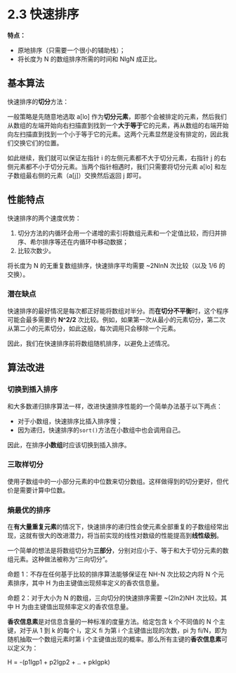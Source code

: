 # 2.3 快速排序

**特点：**

* 原地排序（只需要一个很小的辅助栈）；
* 将长度为 N 的数组排序所需的时间和 NlgN 成正比。

## 基本算法

快速排序的**切分**方法：

一般策略是先随意地选取 a[lo] 作为**切分元素**，即那个会被排定的元素，然后我们从数组的左端开始向右扫描直到找到一个**大于等于**它的元素，再从数组的右端开始向左扫描直到找到一个小于等于它的元素。这两个元素显然是没有排定的，因此我们交换它们的位置。

如此继续，我们就可以保证左指针 i 的左侧元素都不大于切分元素，右指针 j 的右侧元素都不小于切分元素。当两个指针相遇时，我们只需要将切分元素 a[lo] 和左子数组最右侧的元素（a[j]）交换然后返回 j 即可。

## 性能特点

快速排序的两个速度优势：

1. 切分方法的内循环会用一个递增的索引将数组元素和一个定值比较，而归并排序、希尔排序等还在内循环中移动数据；
2. 比较次数少。

将长度为 N 的无重复数组排序，快速排序平均需要 ~2NlnN 次比较（以及 1/6 的交换）。

### 潜在缺点

快速排序的最好情况是每次都正好能将数组对半分。而**在切分不平衡**时，这个程序可能会最多需要约 **N^2/2** 次比较。例如，如果第一次从最小的元素切分，第二次从第二小的元素切分，如此这般，每次调用只会移除一个元素。

因此，我们在快速排序前将数组随机排序，以避免上述情况。

## 算法改进

### 切换到插入排序

和大多数递归排序算法一样，改进快速排序性能的一个简单办法基于以下两点：

* 对于小数组，快速排序比插入排序慢；
* 因为递归，快速排序的`sort()`方法在小数组中也会调用自己。

因此，在排序**小数组**时应该切换到插入排序。

### 三取样切分

使用子数组中的一小部分元素的中位数来切分数组。这样做得到的切分更好，但代价是需要计算中位数。

### 熵最优的排序

在**有大量重复元素**的情况下，快速排序的递归性会使元素全部重复的子数组经常出现，这就有很大的改进潜力，将当前实现的线性对数级的性能提高到**线性级别**。

一个简单的想法是将数组切分为**三部分**，分别对应小于、等于和大于切分元素的数组元素。这种做法被称为“三向切分”。

命题 1：不存在任何基于比较的排序算法能够保证在 NH-N 次比较之内将 N 个元素排序，其中 H 为由主键值出现频率定义的香农信息量。

命题 2：对于大小为 N 的数组，三向切分的快速排序需要 ~(2ln2)NH 次比较。其中 H 为由主键值出现频率定义的香农信息量。

**香农信息素**是对信息含量的一种标准的度量方法。给定包含 k 个不同值的 N 个主键，对于从 1 到 k 的每个 i，定义 fi 为第 i 个主键值出现的次数，pi 为 fi/N，即为随机抽取一个数组元素时第 i 个主键值出现的概率。那么所有主键的**香农信息素**可以定义为：

H = -(p1lgp1 + p2lgp2 + .. + pklgpk)
